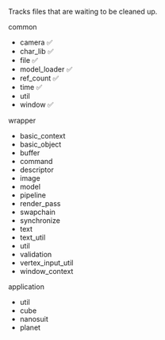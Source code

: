Tracks files that are waiting to be cleaned up.

common
- camera ✅
- char_lib ✅
- file ✅
- model_loader ✅
- ref_count ✅
- time ✅
- util
- window ✅

wrapper
- basic_context
- basic_object
- buffer
- command
- descriptor
- image
- model
- pipeline
- render_pass
- swapchain
- synchronize
- text
- text_util
- util
- validation
- vertex_input_util
- window_context

application
- util
- cube
- nanosuit
- planet
